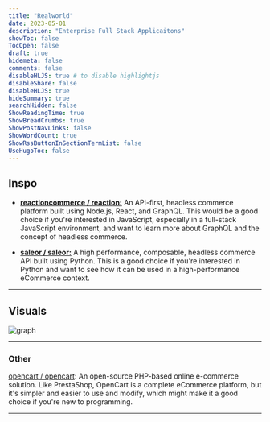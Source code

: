 ```yaml
---
title: "Realworld"
date: 2023-05-01
description: "Enterprise Full Stack Applicaitons"
showToc: false
TocOpen: false
draft: true
hidemeta: false
comments: false
disableHLJS: true # to disable highlightjs
disableShare: false
disableHLJS: true
hideSummary: true
searchHidden: false
ShowReadingTime: true
ShowBreadCrumbs: true
ShowPostNavLinks: false
ShowWordCount: true
ShowRssButtonInSectionTermList: false
UseHugoToc: false
---
```




## Inspo

-   [**reactioncommerce / reaction:**](https://github.com/reactioncommerce/reaction) An API-first, headless commerce platform built using Node.js, React, and GraphQL. This would be a good choice if you're interested in JavaScript, especially in a full-stack JavaScript environment, and want to learn more about GraphQL and the concept of headless commerce.

-   [**saleor / saleor:**](https://github.com/saleor/saleor) A high performance, composable, headless commerce API built using Python. This is a good choice if you're interested in Python and want to see how it can be used in a high-performance eCommerce context.

---

## Visuals

![graph](https://github.com/gothinkster/realworld/raw/main/diagram.svg)

---

### Other 

[opencart / opencart](https://github.com/opencart/opencart): An open-source PHP-based online e-commerce solution. Like PrestaShop, OpenCart is a complete eCommerce platform, but it's simpler and easier to use and modify, which might make it a good choice if you're new to programming.

---